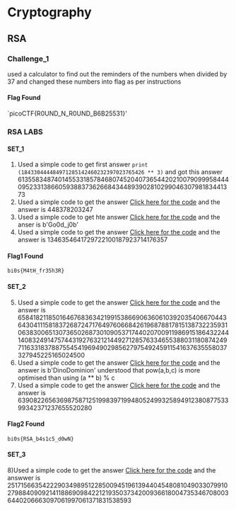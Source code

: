 # Cryptography
## RSA
### Challenge_1
used a calculator to find out the reminders of the numbers when divided by 37 and changed these numbers into flag as per instructions
#### Flag Found
`picoCTF{R0UND_N_R0UND_B6B25531}'
### RSA LABS
#### SET_1
1) Used a simple code to get first answer ` print (184330444484971285142460232397023765426 ** 3) `  and got this answer 6135583487401455331857846807452040736544202100790999584440952331386605938837362668434489390281029904630798183441373
2) Used a simple code to get the answer [Click here for the code](https://codebeautify.org/alleditor/y23e1e04f) and the answer is 448378203247
3) Used a simple code to get hte answer [Click here for the code](https://codebeautify.org/alleditor/y23b9b320) and the anser is b'Go0d_j0b'
4) Used a simple code to get the answer [Click here for the code](https://codebeautify.org/alleditor/y2395d8fb) and the answer is 1346354641729722100187923714176357
#### Flag1 Found
`bi0s{M4tH_fr35h3R}`
#### SET_2
5) Used a simple code to get the answer [Click here for the code](https://codebeautify.org/alleditor/y236f4209) and the answer is 65841821185016467683634219915386690636061039203540667044364304111581837268724717649760668426196878817815138732235931063830065130736502687301090537174402070091198691518643224414083249147574431927632121449271285763346553880311808742497116331837887554541969490298562797549245911541637635558037327945225165024500
6) Used a simple code to get the answer [Click here for the code](https://codebeautify.org/alleditor/y2363ec4e) and the answer is b'DinoDominion'
   understood that pow(a,b,c) is more optimised than using (a ** b) % c
7) Used a simple code to get the answer [Click here for the code](https://codebeautify.org/alleditor/y2350066b) and the answer is  63908226563698758712519983971994805249932589491238087753399342371237655520280
#### Flag2 Found
`bi0s{RSA_b4s1c5_d0wN}`
#### SET_3
8)Used a simple code to get the answer [Click here for the code](https://codebeautify.org/alleditor/y232cd041) and the answwer is 2517156635422290349895122850094519613944045480810490330799102798840909214118869098422121935037342009366180047353467080036440206663097061997061371831538593
